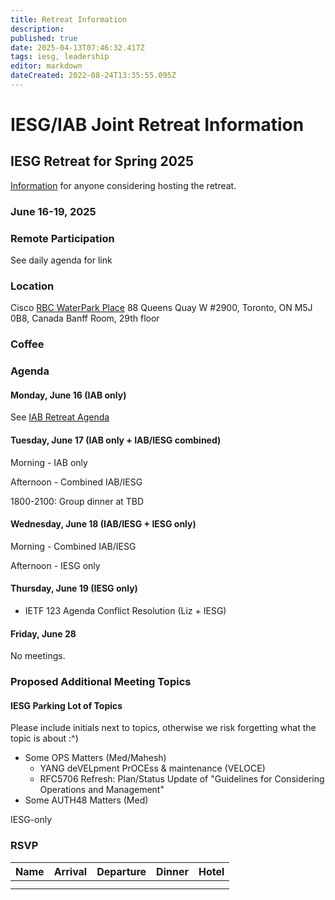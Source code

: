 ```yaml
---
title: Retreat Information
description: 
published: true
date: 2025-04-13T07:46:32.417Z
tags: iesg, leadership
editor: markdown
dateCreated: 2022-08-24T13:35:55.095Z
---
```


# IESG/IAB Joint Retreat Information
##  IESG Retreat for Spring 2025 
[Information](https://docs.google.com/document/d/1qhVhBBAbjujyjSZygTPeqWOs6Vg1zU-DLVTVodV7bDw/edit?usp=sharing) for anyone considering hosting the retreat. 

### June 16-19, 2025 



### Remote Participation 

See daily agenda for link

### Location 


Cisco
[RBC WaterPark Place](https://www.google.com/maps/place/RBC+WaterPark+Place/@43.6412316,-79.3806854,711m/data=!3m3!1e3!4b1!5s0x882b3757de085e91:0xc359f58994eb5f5!4m6!3m5!1s0x89d4cb2b39ecdfff:0x339b036765fc71b3!8m2!3d43.6412277!4d-79.3781051!16s%2Fg%2F11b6hs_351?entry=ttu&g_ep=EgoyMDI1MDIxMC4wIKXMDSoJLDEwMjExMjM0SAFQAw%3D%3D)
88 Queens Quay W #2900,
Toronto, ON M5J 0B8, Canada
Banff Room, 29th floor


### Coffee



### Agenda 

#### Monday, June 16 (IAB only)

See [IAB Retreat Agenda](https://wiki.ietf.org/group/iab/2025_Retreat)

#### Tuesday, June 17 (IAB only + IAB/IESG combined)

Morning - IAB only

Afternoon - Combined IAB/IESG

1800-2100: Group dinner at TBD

#### Wednesday, June 18 (IAB/IESG + IESG only)

Morning - Combined IAB/IESG

Afternoon - IESG only



#### Thursday, June 19 (IESG only)
- IETF 123 Agenda Conflict Resolution (Liz + IESG)

#### Friday, June 28

No meetings.


### Proposed Additional Meeting Topics

#### IESG Parking Lot of Topics

Please include initials next to topics, otherwise we risk forgetting what the topic is about :^)

* Some OPS Matters (Med/Mahesh)
  + YANG deVELpment PrOCEss & maintenance (VELOCE)
  + RFC5706 Refresh: Plan/Status Update of "Guidelines for Considering Operations and Management"
* Some AUTH48 Matters (Med)

IESG-only





### RSVP

| Name          | Arrival    | Departure  | Dinner  | Hotel |
| :---          |   :----:   |    :----:  | :----:  |:----: |
|   |   |    |   |    |
|       |  |  |      | |





